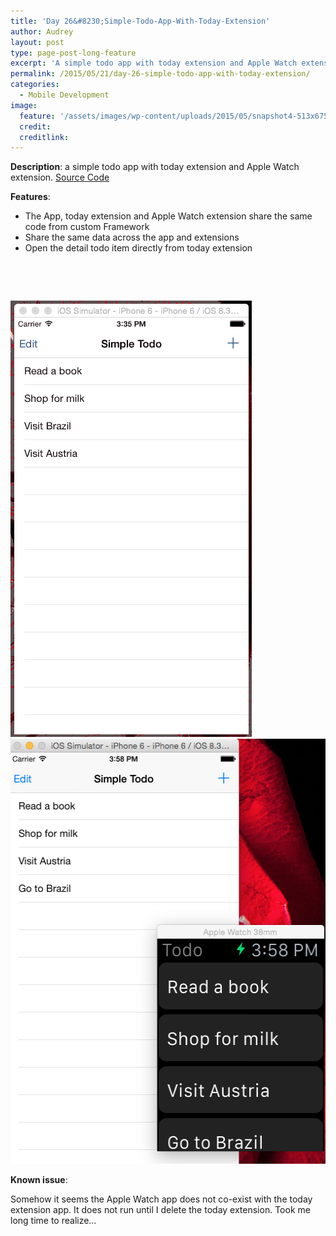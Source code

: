```yaml
---
title: 'Day 26&#8230;Simple-Todo-App-With-Today-Extension'
author: Audrey
layout: post
type: page-post-long-feature
excerpt: 'A simple todo app with today extension and Apple Watch extension'
permalink: /2015/05/21/day-26-simple-todo-app-with-today-extension/
categories:
  - Mobile Development
image:
  feature: '/assets/images/wp-content/uploads/2015/05/snapshot4-513x675.png'
  credit: 
  creditlink: 
---
```

**Description**: a simple todo app with today extension and Apple Watch extension. [Source Code][1]

**Features**:

  * The App, today extension and Apple Watch extension share the same code from custom Framework
  * Share the same data across the app and extensions
  * Open the detail todo item directly from today extension

&nbsp;

&nbsp;

[<img class="aligncenter size-full wp-image-843" src="/assets/images/wp-content/uploads/2015/05/snapshot3.gif" alt="snapshot" width="386" height="698" /><img class="aligncenter size-full wp-image-842" src="/assets/images/wp-content/uploads/2015/05/snapshot4.png" alt="snapshot" width="513" height="680" />][2]

**Known issue**:

Somehow it seems the Apple Watch app does not co-exist with the today extension app. It does not run until I delete the today extension. Took me long time to realize&#8230;

 [1]: https://github.com/vidaaudrey/026-Simple-Todo-App-With-Today-Extension
 [2]: /assets/images/wp-content/uploads/2015/05/snapshot3.gif